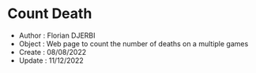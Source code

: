 # Count Death

- Author : Florian DJERBI
- Object : Web page to count the number of deaths on a multiple games
- Create : 08/08/2022
- Update : 11/12/2022